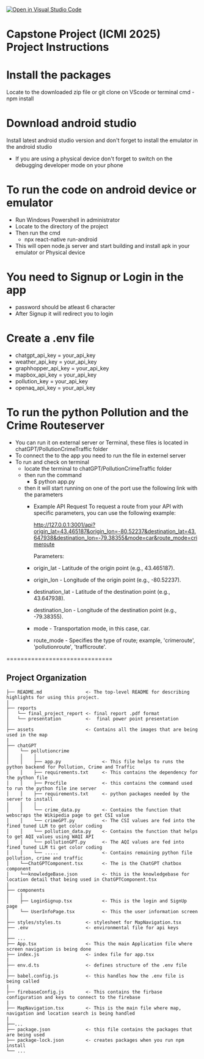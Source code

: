 [![Open in Visual Studio Code](https://classroom.github.com/assets/open-in-vscode-718a45dd9cf7e7f842a935f5ebbe5719a5e09af4491e668f4dbf3b35d5cca122.svg)](https://classroom.github.com/online_ide?assignment_repo_id=14937100&assignment_repo_type=AssignmentRepo)


Capstone Project (ICMI 2025)
Project Instructions
==============================
# Install the packages
Locate to the downloaded zip file or git clone on VScode or terminal
cmd - npm install 

# Download android studio
Install latest android studio version and don't forget to install the emulator in the android studio
- If you are using a physical device don't forget to switch on the debugging developer mode on your phone

# To run the code on android device or emulator
- Run Windows Powershell in administrator
- Locate to the directory of the project
- Then run the cmd
  -  npx react-native run-android
- This will open node.js server and start building and install apk in your emulator or Physical device

# You need to Signup or Login in the app
- password should be atleast 6 character
- After Signup it will redirect you to login

# Create a .env file 
- chatgpt_api_key = your_api_key
- weather_api_key = your_api_key
- graphhopper_api_key = your_api_key
- mapbox_api_key = your_api_key
- pollution_key = your_api_key
- openaq_api_key = your_api_key

# To run the python Pollution and the Crime Routeserver
- You can run it on external server or Terminal, these files is located in chatGPT/PollutionCrimeTraffic folder
- To connect the to the app you need to run the file in externel server
- To run and check on terminal
  - locate the terminal to chatGPT/PollutionCrimeTraffic folder
  - then run the command
    - $ python app.py
  - then it will start running on one of the port use the following link with the parameters
      - Example API Request
        To request a route from your API with specific parameters, you can use the following example:

        http://127.0.0.1:3001/api?origin_lat=43.465187&origin_lon=-80.52237&destination_lat=43.647938&destination_lon=-79.38355&mode=car&route_mode=crimeroute
        
        Parameters:

      - origin_lat - Latitude of the origin point (e.g., 43.465187).
      - origin_lon - Longitude of the origin point (e.g., -80.52237).
      - destination_lat - Latitude of the destination point (e.g., 43.647938).
      - destination_lon - Longitude of the destination point (e.g., -79.38355).
      - mode - Transportation mode, in this case, car.
      - route_mode - Specifies the type of route; example, 'crimeroute', 'pollutionroute', 'trafficroute'.

==============================

Project Organization
------------

    ├── README.md                <- The top-level README for describing highlights for using this project.
    │
    ├── reports
    │   └── final_project_report <- final report .pdf format
    │   └── presentation         <-  final power point presentation
    │
    ├── assets                   <- Contains all the images that are being used in the map
    |
    ├── chatGPT
    │    └── pollutioncrime
    │    │    │
    │    │    ├── app.py               <- This file helps to runs the python backend for Pollution, Crime and Traffic
    │    │    ├── requirements.txt     <- This contains the dependency for the python file
    │    │    ├── Procfile             <- this contains the command used to run the python file ine server
    │    │    ├── requirements.txt     <- python packages needed by the server to install
    │    │    │
    │    │    └── crime_data.py        <- Contains the function that webscraps the Wikipedia page to get CSI value
    │    │    └── crimeGPT.py          <- The CSI values are fed into the fined tuned LLM to get color coding
    │    │    └── pollution_data.py    <- Contains the function that helps to get AQI values using WAQI API
    │    │    └── pollutionGPT.py      <- The AQI values are fed into fined tuned LLM ti get color coding
    │    │    └── .....                <- Contains remaining python file pollution, crime and traffic
    │    └──ChatGPTComponent.tsx       <- The is the ChatGPT chatbox component
    │    └──knowledgeBase.json         <- this is the knowledgebase for location detail that being used in ChatGPTComponent.tsx
    │
    ├── components
    │    │
    │    ├── LoginSignup.tsx           <- This is the login and SignUp page
    │    └── UserInfoPage.tsx          <- This the user information screen
    │
    ├── styles/styles.ts         <- stylesheet for MapNavigation.tsx
    ├── .env                     <- environmental file for api keys
    │
    ├── ...
    ├── App.tsx                  <- This the main Application file where screen navigation is being done
    ├── index.js                 <- index file for app.tsx
    |
    ├── env.d.ts                 <- defines structure of the .env file
    |
    ├── babel.config.js          <- this handles how the .env file is being called
    |
    ├── firebaseConfig.js        <- This contains the firbase configuration and keys to connect to the firebase
    |
    ├── MapNavigation.tsx        <- This is the main file where map, navigation and location search is being handled
    |
    ├──...
    ├── package.json             <- this file contains the packages that are being used
    ├── package-lock.json        <- creates packages when you run npm install
    └── ...



